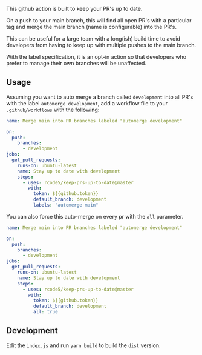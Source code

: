This github action is built to keep your PR's up to date.

On a push to your main branch, this will find all open PR's with a
particular tag and merge the main branch (name is configurable) into the PR's.

This can be useful for a large team with a long(ish) build time to
avoid developers from having to keep up with multiple pushes to the
main branch.

With the label specification, it is an opt-in action so that
developers who prefer to manage their own branches will be unaffected.

Usage
------

Assuming you want to auto merge a branch called `development` into all
PR's with the label `automerge development`, add a workflow file to
your `.github/workflows` with the following:

```yaml
name: Merge main into PR branches labeled "automerge development"

on:
  push:
    branches:
      - development
jobs:
  get_pull_requests:
    runs-on: ubuntu-latest
    name: Stay up to date with development
    steps:
      - uses: rcode5/keep-prs-up-to-date@master
        with:
          token: ${{github.token}}
          default_branch: development
          labels: "automerge main"
```


You can also force this auto-merge on every pr with the `all` parameter.

```yaml
name: Merge main into PR branches labeled "automerge development"

on:
  push:
    branches:
      - development
jobs:
  get_pull_requests:
    runs-on: ubuntu-latest
    name: Stay up to date with development
    steps:
      - uses: rcode5/keep-prs-up-to-date@master
        with:
          token: ${{github.token}}
          default_branch: development
          all: true
```


Development
------------

Edit the `index.js` and run `yarn build` to build the `dist` version.

